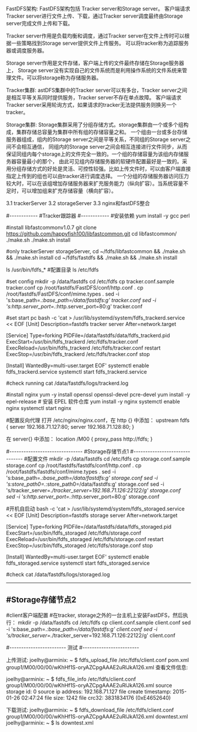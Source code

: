 FastDFS架构:
FastDFS架构包括 Tracker server和Storage server。
客户端请求Tracker server进行文件上传、下载，通过Tracker server调度最终由Storage server完成文件上传和下载。

Tracker server作用是负载均衡和调度，通过Tracker server在文件上传时可以根据一些策略找到Storage server提供文件上传服务。
可以将tracker称为追踪服务器或调度服务器。

Storage server作用是文件存储，客户端上传的文件最终存储在Storage服务器上，
Storage server没有实现自己的文件系统而是利用操作系统的文件系统来管理文件。可以将storage称为存储服务器。

Tracker集群:
astDFS集群中的Tracker server可以有多台，Tracker server之间是相互平等关系同时提供服务，Tracker server不存在单点故障。
客户端请求Tracker server采用轮询方式，如果请求的tracker无法提供服务则换另一个tracker。

Storage集群:
Storage集群采用了分组存储方式。storage集群由一个或多个组构成，集群存储总容量为集群中所有组的存储容量之和。
一个组由一台或多台存储服务器组成，组内的Storage server之间是平等关系，不同组的Storage server之间不会相互通信，
同组内的Storage server之间会相互连接进行文件同步，从而保证同组内每个storage上的文件完全一致的。一个组的存储容量为该组内存储服务器容量最小的那个，
由此可见组内存储服务器的软硬件配置最好是一致的。采用分组存储方式的好处是灵活、可控性较强。比如上传文件时，可以由客户端直接指定上传到的组也可以由tracker进行调度选择。
一个分组的存储服务器访问压力较大时，可以在该组增加存储服务器来扩充服务能力（纵向扩容）。当系统容量不足时，可以增加组来扩充存储容量（横向扩容）。


3.1 trackerServer
3.2 storageServer
3.3 nginx和fastDFS整合

#------------
#Tracker跟踪器
#------------
#安装依赖
yum install -y gcc perl

#install libfastcommonv1.0.7
git clone https://github.com/happyfish100/libfastcommon.git
cd libfastcommon/
./make.sh
./make.sh install

#only trackerServer storageServer,
cd ~/fdfs/libfastcommon && ./make.sh && ./make.sh install
cd ~/fdfs/fastdfs && ./make.sh && ./make.sh install

ls /usr/bin/fdfs_*
#配置目录
ls /etc/fdfs

#set config
mkdir -p /data/fastdfs
cd /etc/fdfs
cp tracker.conf.sample tracker.conf
cp /root/fastdfs/FastDFS/conf/http.conf .
cp /root/fastdfs/FastDFS/conf/mime.types .
sed -i 's:base_path=.*:base_path=/data/fastdfs:g' tracker.conf
sed -i 's:http.server_port=.*:http.server_port=80:g' tracker.conf

#set start pc
bash -c 'cat > /usr/lib/systemd/system/fdfs_trackerd.service << EOF
[Unit]
Description=fastdfs tracker server
After=network.target

[Service]
Type=forking
PIDFile=/data/fastdfs/data/fdfs_trackerd.pid
ExecStart=/usr/bin/fdfs_trackerd /etc/fdfs/tracker.conf
ExecReload=/usr/bin/fdfs_trackerd /etc/fdfs/tracker.conf restart
ExecStop=/usr/bin/fdfs_trackerd /etc/fdfs/tracker.conf stop

[Install]
WantedBy=multi-user.target
EOF'
systemctl enable fdfs_trackerd.service
systemctl start fdfs_trackerd.service

#check running
cat /data/fastdfs/logs/trackerd.log


#install nginx
yum  -y install openssl openssl-devel pcre-devel
yum install -y epel-release    # 安装 EPEL 软件仓库
yum install -y nginx
systemctl enable nginx
systemctl start nginx

#配置反向代理
打开 /etc/nginx/nginx.conf，在 http {} 中添加：
upstream fdfs {
    server   192.168.71.127:80;
    server   192.168.71.128:80;
}

在 server{} 中添加：
location /M00 {
    proxy_pass http://fdfs;
}

#-------------------------------
#Storage存储节点1
#-------------------------------
#配置文件
mkdir -p /data/fastdfs
cd /etc/fdfs
cp storage.conf.sample storage.conf
cp /root/fastdfs/fastdfs/conf/http.conf .
cp /root/fastdfs/fastdfs/conf/mime.types .
sed -i 's:base_path=.*:base_path=/data/fastdfs:g' storage.conf
sed -i 's:store_path0=.*:store_path0=/data/fastdfs:g' storage.conf
sed -i 's/tracker_server=.*/tracker_server=192.168.71.126:22122/g' storage.conf
sed -i 's:http.server_port=.*:http.server_port=80:g' storage.conf

#开机自启动
bash -c 'cat > /usr/lib/systemd/system/fdfs_storaged.service << EOF
[Unit]
Description=fastdfs storage server
After=network.target

[Service]
Type=forking
PIDFile=/data/fastdfs/data/fdfs_storaged.pid
ExecStart=/usr/bin/fdfs_storaged /etc/fdfs/storage.conf
ExecReload=/usr/bin/fdfs_storaged /etc/fdfs/storage.conf restart
ExecStop=/usr/bin/fdfs_storaged /etc/fdfs/storage.conf stop

[Install]
WantedBy=multi-user.target
EOF'
systemctl enable fdfs_storaged.service
systemctl start fdfs_storaged.service

#check
cat /data/fastdfs/logs/storaged.log

-------------------------------
#Storage存储节点2
-------------------------------
#client客户端配置
#在tracker, storage之外的一台主机上安装FastDFS，然后执行：
mkdir -p /data/fastdfs
cd /etc/fdfs
cp client.conf.sample client.conf
sed -i 's:base_path=.*:base_path=/data/fastdfs:g' client.conf
sed -i 's/tracker_server=.*/tracker_server=192.168.71.126:22122/g' client.conf


#------------------------
测试
#------------------------

上传测试:
joelhy@arminix: ~ $ fdfs_upload_file /etc/fdfs/client.conf pom.xml
group1/M00/00/00/wKhHf1S-oryAZCpgAAAE2uRlJkA126.xml
查看文件信息:

joelhy@arminix: ~ $ fdfs_file_info /etc/fdfs/client.conf
group1/M00/00/00/wKhHf1S-oryAZCpgAAAE2uRlJkA126.xml
source storage id: 0
source ip address: 192.168.71.127
file create timestamp: 2015-01-26 02:47:24
file size: 1242
file crc32: 3831834176 (0xE4652640)

下载测试:
joelhy@arminix: ~ $ fdfs_download_file /etc/fdfs/client.conf \
    group1/M00/00/00/wKhHf1S-oryAZCpgAAAE2uRlJkA126.xml downtest.xml
joelhy@arminix: ~ $ ls
downtest.xml
